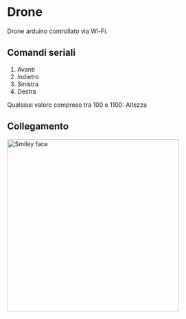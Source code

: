 # Drone
Drone arduino controllato via Wi-Fi.

## Comandi seriali

1. Avanti
2. Indietro 
3. Sinistra 
4. Destra 

Qualsiasi valore compreso tra 100 e 1100: Altezza

## Collegamento

<img src="https://github.com/eliseomartelli/Drone/blob/master/drone.png?raw=true" alt="Smiley face" height="400" width="400">
